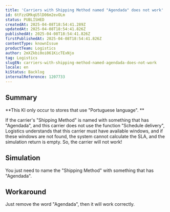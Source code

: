 ```yaml
---
title: 'Carriers with Shipping Method named "Agendada" does not work'
id: 6tFzzGMkqU5lD06m2evOLm
status: PUBLISHED
createdAt: 2025-04-08T18:54:41.289Z
updatedAt: 2025-04-08T18:54:41.826Z
publishedAt: 2025-04-08T18:54:41.826Z
firstPublishedAt: 2025-04-08T18:54:41.826Z
contentType: knownIssue
productTeam: Logistics
author: 2mXZkbi0oi061KicTExNjo
tag: Logistics
slugEN: carriers-with-shipping-method-named-agendada-does-not-work
locale: en
kiStatus: Backlog
internalReference: 1207733
---
```


## Summary



**This KI only occur to stores that use "Portuguese language". **

If the carrier's "Shipping Method" is named with something that has "Agendada", and this carrier does not use the function "Schedule delivery", Logistics understands that this carrier must have available windows, and if these windows are not found, the system cannot calculate the SLA, and the simulation return is empty. So, the carrier will not work!


##

## Simulation


You just need to name the "Shipping Method" with something that has "Agendada".


##

## Workaround


Just remove the word "Agendada", then it will work correctly.





